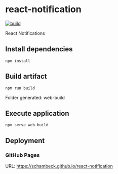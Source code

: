 # react-notification
[![build](https://github.com/schambeck/react-notification/actions/workflows/node.js.yml/badge.svg)](https://github.com/schambeck/react-notification/actions/workflows/node.js.yml)

React Notifications

## Install dependencies

    npm install

## Build artifact

    npm run build

Folder generated: web-build

## Execute application

    npx serve web-build

## Deployment

### GitHub Pages

URL: https://schambeck.github.io/react-notification
